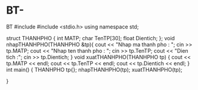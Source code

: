 # BT-
BT
#include <iostream>
#include <stdio.h>
using namespace std;

struct THANHPHO {
	int MATP;
	char TenTP[30];
	float Dientich;
};
void nhapTHANHPHO(THANHPHO &tp){
	cout << "Nhap ma thanh pho : ";
	cin >> tp.MATP;
	cout << "Nhap ten thanh pho : ";
	cin >> tp.TenTP;
	cout << "Dien tich :";
	cin >> tp.Dientich;
}
void xuatTHANHPHO(THANHPHO tp) {
	cout << tp.MATP << endl;
	cout << tp.TenTP << endl;
	cout << tp.Dientich << endl;
}
int main()
{
	THANHPHO tp{};
	nhapTHANHPHO(tp);
	xuatTHANHPHO(tp);

}
